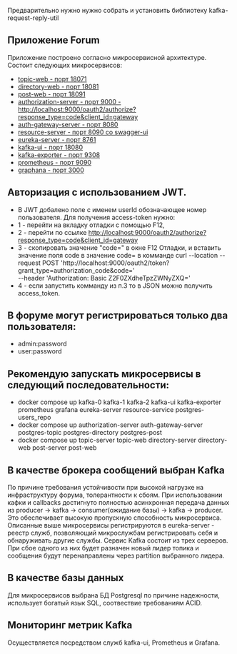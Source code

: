 Предварительно нужно нужно собрать и установить библиотеку kafka-request-reply-util
## Приложение Forum 
Приложение построено согласно микросервисной архитектуре. Состоит следующих микросервисов:
- [topic-web - порт 18071](http://localhost:18071/topicsweb/swagger-ui/index.html)
- [directory-web - порт 18081](http://localhost:18081/directoriesweb/swagger-ui/index.html)
- [post-web - порт 18091](http://localhost:18091/postsweb/swagger-ui/index.html)
- [authorization-server - порт 9000 - http://localhost:9000/oauth2/authorize?response_type=code&client_id=gateway](http://localhost:9000/oauth2/authorize?response_type=code&client_id=gateway)
- [auth-gateway-server - порт 8080](http://localhost:8080/swagger-ui/index.html)
- [resource-server - порт 8090 со swagger-ui](http://localhost:8090/swagger-ui/index.html)
- [eureka-server - порт 8761](http://localhost:8761)
- [kafka-ui - порт 18080](http://localhost:18080)
- [kafka-exporter - порт 9308](http://localhost:9308)
- [prometheus - порт 9090](http://localhost:9090)
- [graphana - порт 3000](http://localhost:3000)
## Авторизация с использованием JWT. 
- В JWT добалено поле с именем userId обозначающее номер пользователя. Для получения access-token нужно:
- 1 - перейти на вкладку отладки с помощью F12, 
- 2 - перейти по ссылке [http://localhost:9000/oauth2/authorize?response_type=code&client_id=gateway](http://localhost:9000/oauth2/authorize?response_type=code&client_id=gateway)
- 3 - скопировать значение "code=" в окне F12 Отладки, и вставить значение поля code в значение code= в комманде 
curl --location --request POST 'http://localhost:9000/oauth2/token?grant_type=authorization_code&code=' \
--header 'Authorization: Basic Z2F0ZXdheTpzZWNyZXQ='
- 4 - если запустить комманду из п.3 то в JSON можно получить access_token.
## В форуме могут регистрироваться только два пользователя:
- admin:password
- user:password
## Рекомендую запускать микросервисы в следующий последовательности:
- docker compose up kafka-0 kafka-1 kafka-2 kafka-ui kafka-exporter prometheus grafana eureka-server resource-service postgres-users_repo
- docker compose up authorization-server auth-gateway-server postgres-topic postgres-directory postgres-post
- docker compose up topic-server topic-web directory-server directory-web post-server post-web

## В качестве брокера сообщений выбран Kafka 
По причине требования устойчивости при высокой нагрузке на инфраструктуру форума,
толерантности к сбоям. При использовании кафки и callbacks достигнуто полностью асинхронная передача данных 
из producer -> kafka -> consumer(ожидание базы) -> kafka -> producer. Это обеспечивает высокую пропускную способность микросервиса.
Описанные выше микросервисы регистрируются в eureka-server - реестр служб, позволяющий микрослужбам регистрировать себя 
и обнаруживать другие службы. Сервис Kafka состоит из трех серверов. При сбое одного из них будет разначен новый лидер топика 
и сообщения будут перенаправлены через partition выбранного лидера.
## В качестве базы данных
Для микросервисов выбрана БД Postgresql по причине надежности, использует богатый язык SQL, соотвествие требованиям ACID. 
## Мониторинг метрик Kafka 
Осуществляется посредством служб kafka-ui, Prometheus и Grafana.
